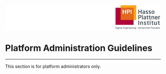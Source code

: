 ![HPI Logo](../img/HPI_Logo.png)

# Platform Administration Guidelines
----------

This section is for platform administrators only.
